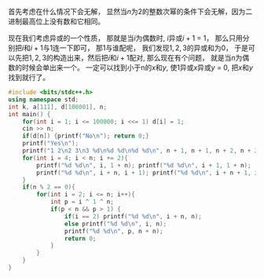 首先考虑在什么情况下会无解， 显然当$n$为$2$的整数次幂的条件下会无解，因为二进制最高位上没有数和它相同。

现在我们考虑异或的一个性质， 那就是当$i$为偶数时, $i$异或$i+1$ = 1， 那么只用分别把$i$和$i+1$与1连一下即可， 那$1$与谁配呢， 我们发现$1,2,3$的异或和为$0$， 于是可以先把$1,2,3$的构造出来，然后把$i$和$i+1$配对, 那么现在有个问题， 就是当$n$为偶数的时候会单出来一个。 一定可以找到小于n的$x$和$y$, 使$1$异或$x$异或$y$ = 0, 把$x$和$y$找到就行了。
```cpp
#include <bits/stdc++.h>
using namespace std;
int k, a[111], d[100001], n;
int main() {
	for(int i = 1; i <= 100000; i <<= 1) d[i] = 1;
	cin >> n; 
	if(d[n]) {printf("No\n"); return 0;} 
	printf("Yes\n");
	printf("1 2\n2 3\n3 %d\n%d %d\n%d %d\n", n + 1, n + 1, n + 2, n + 2, n + 3);
	for(int i = 4; i < n; i += 2){
		printf("%d %d\n", i, 1 + n); printf("%d %d\n", i + 1, 1 + n);
		printf("%d %d\n", i + n, i + 1); printf("%d %d\n", i + n + 1, i);
	}
	if(n % 2 == 0){
		for(int i = 2; i <= n; i++){
			int p = i ^ 1 ^ n;
			if(p < n && p > 1) {
				if(i == 2) printf("%d %d\n", i + n, n);
				else printf("%d %d\n", i, n);
				printf("%d %d\n", p, n + n);
				return 0;
			}
		}
	}
}

```
